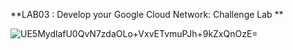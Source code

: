 **LAB03 : Develop your Google Cloud Network: Challenge Lab **


 ![UE5MydlafU0QvN7zdaOLo+VxvETvmuPJh+9kZxQnOzE=](https://github.com/tariqsheikhsw/GoogleCloudArchitectLabs/assets/54164634/a9d87bc9-314c-41e3-9e38-47d166e3400f)

